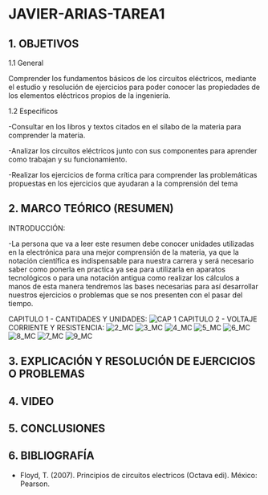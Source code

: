 # JAVIER-ARIAS-TAREA1

## 1. OBJETIVOS

   1.1 General

Comprender los fundamentos básicos de los circuitos eléctricos, mediante el estudio y resolución de ejercicios para poder conocer las propiedades de los elementos eléctricos propios de la ingeniería.

   1.2 Especificos
   
-Consultar en los libros y textos citados en el sílabo de la materia para comprender la materia.

-Analizar los circuitos eléctricos junto con sus componentes para aprender como trabajan y su funcionamiento.

-Realizar los ejercicios de forma crítica para comprender las problemáticas propuestas en los ejercicios que ayudaran a la comprensión del tema

## 2. MARCO TEÓRICO (RESUMEN)

INTRODUCCIÓN:

-La persona que va a leer este resumen debe conocer unidades utilizadas en la electrónica para una mejor comprensión de la materia, ya que la notación científica es indispensable para nuestra carrera y será necesario saber como ponerla en practica ya sea para utilizarla en aparatos tecnológicos o para una notación antigua como realizar los cálculos a manos de esta manera tendremos las bases necesarias para así desarrollar nuestros ejercicios o problemas que se nos presenten con el pasar del tiempo. 

CAPITULO 1 - CANTIDADES Y UNIDADES:
![CAP 1](https://user-images.githubusercontent.com/116779906/201504208-13fae5b8-e53d-40b1-92d8-dac4e4c1f7a4.png)
CAPITULO 2 - VOLTAJE CORRIENTE Y RESISTENCIA:
![2_MC](https://user-images.githubusercontent.com/93666408/140862943-64129984-2471-4d60-a2ea-b823d755f496.jpeg)
![3_MC](https://user-images.githubusercontent.com/93666408/140862946-d9112523-bcd8-4fac-a82c-963fb29c0f88.jpeg)
![4_MC](https://user-images.githubusercontent.com/93666408/140944564-f14ee70b-7987-4f70-ab31-3ba2dfa752d5.jpeg)
![5_MC](https://user-images.githubusercontent.com/93666408/140944613-de831526-3b7d-4116-834e-5bb4f91381ee.jpeg)
![6_MC](https://user-images.githubusercontent.com/93666408/140944658-b1e17493-1e8d-49ce-a5fb-2d2b51835d5d.jpeg)
![8_MC](https://user-images.githubusercontent.com/93666408/140944748-49e051d5-525c-490a-9914-44c7bd830ab3.jpeg)
![7_MC](https://user-images.githubusercontent.com/93666408/140944782-afae6c98-1009-4316-b249-d5f67cb1eb75.jpeg)
![9_MC](https://user-images.githubusercontent.com/93893919/140950209-56370dfd-6676-40c8-ad06-85530450c94d.jpeg)

## 3. EXPLICACIÓN Y RESOLUCIÓN DE EJERCICIOS O PROBLEMAS

## 4. VIDEO

## 5. CONCLUSIONES

## 6. BIBLIOGRAFÍA
* Floyd, T. (2007). Principios de circuitos electricos (Octava edi). México: Pearson.
